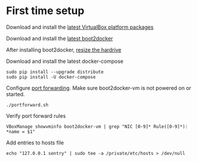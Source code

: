 # First time setup

Download and install the [latest VirtualBox platform packages](https://www.virtualbox.org/wiki/Downloads)

Download and install the [latest boot2docker](https://github.com/boot2docker/osx-installer/releases)

After installing boot2docker, [resize the hardrive](boot2docker-init.sh)

Download and install the latest docker-compose
```
sudo pip install --upgrade distribute
sudo pip install -U docker-compose
```

Configure [port forwarding](portforward.sh). Make sure boot2docker-vm is not powered on or started.
```
./portforward.sh
```

Verify port forward rules
```
VBoxManage showvminfo boot2docker-vm | grep "NIC [0-9]* Rule([0-9]*): *name = $1"
```

Add entries to hosts file
```
echo "127.0.0.1 sentry" | sudo tee -a /private/etc/hosts > /dev/null
```
